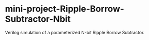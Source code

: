 # mini-project-Ripple-Borrow-Subtractor-Nbit
Verilog simulation of a parameterized N-bit Ripple Borrow Subtractor.
